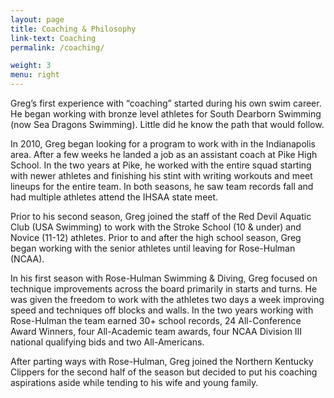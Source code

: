 ```yaml
---
layout: page
title: Coaching & Philosophy
link-text: Coaching
permalink: /coaching/

weight: 3
menu: right
---
```


Greg’s first experience with “coaching” started during his own swim career. He began working with bronze level athletes for South Dearborn Swimming (now Sea Dragons Swimming). Little did he know the path that would follow.

In 2010, Greg began looking for a program to work with in the Indianapolis area. After a few weeks he landed a job as an assistant coach at Pike High School. In the two years at Pike, he worked with the entire squad starting with newer athletes and finishing his stint with writing workouts and meet lineups for the entire team. In both seasons, he saw team records fall and had multiple athletes attend the IHSAA state meet.

Prior to his second season, Greg joined the staff of the Red Devil Aquatic Club (USA Swimming) to work with the Stroke School (10 & under) and Novice (11-12) athletes. Prior to and after the high school season, Greg began working with the senior athletes until leaving for Rose-Hulman (NCAA).

In his first season with Rose-Hulman Swimming & Diving, Greg focused on technique improvements across the board primarily in starts and turns. He was given the freedom to work with the athletes two days a week improving speed and techniques off blocks and walls. In the two years working with Rose-Hulman the team earned 30+ school records, 24 All-Conference Award Winners, four All-Academic team awards, four NCAA Division III national qualifying bids and two All-Americans.

After parting ways with Rose-Hulman, Greg joined the Northern Kentucky Clippers for the second half of the season but decided to put his coaching aspirations aside while tending to his wife and young family.